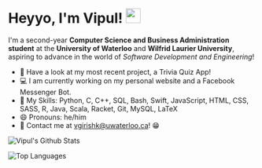 # Heyyo, I'm Vipul! <img src="https://raw.githubusercontent.com/MartinHeinz/MartinHeinz/master/wave.gif" width="30px">
I'm a second-year **Computer Science and Business Administration student** at the **University of Waterloo** and **Wilfrid Laurier University**, aspiring to advance in the world of *Software Development and Engineering*!

- 🤖 Have a look at my most recent project, a Trivia Quiz App!
- 💻 I am currently working on my personal website and a Facebook Messenger Bot.
- 🤹 My Skills: Python, C, C++, SQL, Bash, Swift, JavaScript, HTML, CSS, SASS, R, Java, Scala, Racket, Git, MySQL, LaTeX
- 😄 Pronouns: he/him
- 💬 Contact me at [vgirishk@uwaterloo.ca](mailto:pvalunjk@uwaterloo.ca)! 😁

![Vipul's Github Stats](https://github-readme-stats.vercel.app/api?username=VipulGirishKumar&title_color=ff6961&icon_color=ffdb58&bg_color=1e3d59&text_color=f5f0e1&hide=contribs,issues&count_private=true&show_icons=true&theme=dracula)

![Top Languages](https://github-readme-stats.vercel.app/api/top-langs/?username=VipulGirishKumar&layout=compact&title_color=ff6961&icon_color=ffdb58&bg_color=1e3d59&text_color=f5f0e1&langs_count=10)

<!---
VipulGirishKumar/VipulGirishKumar is a ✨ special ✨ repository because its `README.md` (this file) appears on your GitHub profile.
You can click the Preview link to take a look at your changes.
--->
